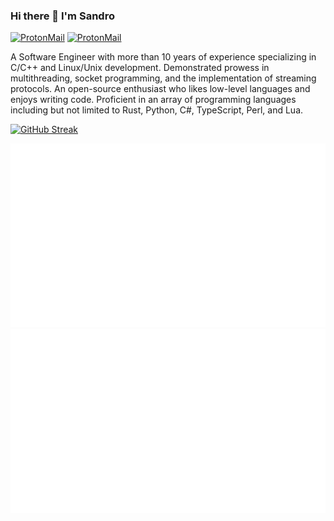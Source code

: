 ### Hi there 👋 I'm Sandro

[![ProtonMail](https://img.shields.io/badge/ProtonMail-8B89CC?style=flat-square&logo=protonmail&logoColor=white)](mailto:f4tb0y@proton.me)
[![ProtonMail](https://img.shields.io/badge/LinkedIn-0077B5?style=flat-square&logo=linkedin&logoColor=white)](https://linkedin.com/in/kala13x/)

A Software Engineer with more than 10 years of experience specializing in C/C++ and Linux/Unix development. Demonstrated prowess in multithreading, socket programming, and the implementation of streaming protocols. An open-source enthusiast who likes low-level languages and enjoys writing code. Proficient in an array of programming languages including but not limited to Rust, Python, C#, TypeScript, Perl, and Lua.

[![GitHub Streak](https://github-readme-streak-stats.herokuapp.com?user=kala13x&theme=gruvbox_duo&hide_border=true)](https://github.com/kala13x)

[![GitHub Statistics](https://raw.githubusercontent.com/kala13x/github-stats-transparent/output/generated/overview.svg)](https://github.com/kala13x)
[![GitHub Top Languages](https://raw.githubusercontent.com/kala13x/github-stats-transparent/output/generated/languages.svg)](https://github.com/kala13x)

<!--
**kala13x/kala13x** is a ✨ _special_ ✨ repository because its `README.md` (this file) appears on your GitHub profile.

Here are some ideas to get you started:

- 🔭 I’m currently working on ...
- 🌱 I’m currently learning ...
- 👯 I’m looking to collaborate on ...
- 🤔 I’m looking for help with ...
- 💬 Ask me about ...
- 📫 How to reach me: ...
- 😄 Pronouns: ...
- ⚡ Fun fact: ...
-->
